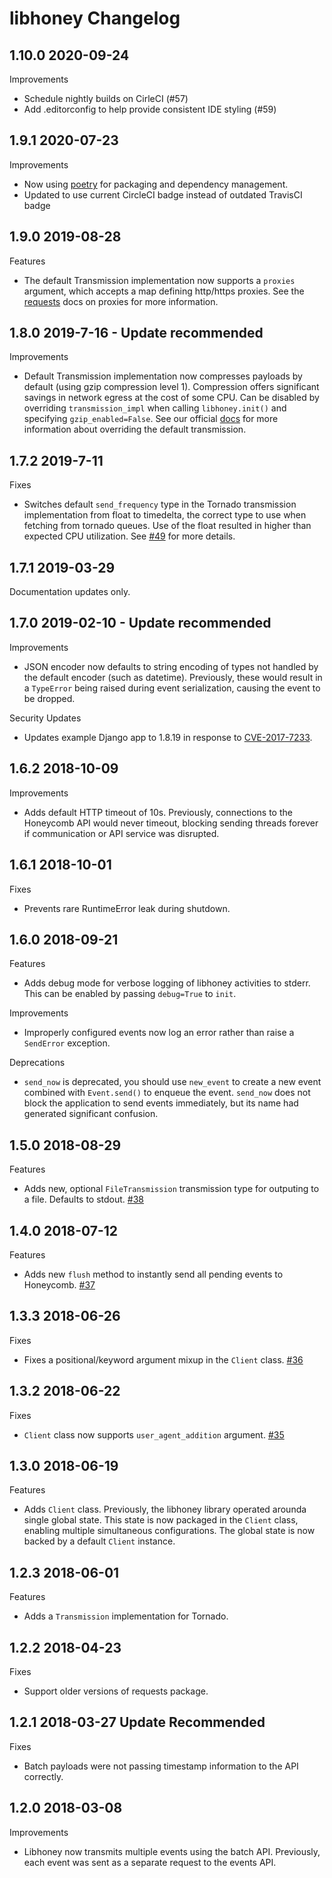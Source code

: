 # libhoney Changelog

## 1.10.0 2020-09-24

Improvements

- Schedule nightly builds on CirleCI (#57)
- Add .editorconfig to help provide consistent IDE styling (#59)

## 1.9.1 2020-07-23

Improvements

- Now using [poetry](https://python-poetry.org/) for packaging and dependency management.
- Updated to use current CircleCI badge instead of outdated TravisCI badge

## 1.9.0 2019-08-28

Features

- The default Transmission implementation now supports a `proxies` argument, which accepts a map defining http/https proxies. See the [requests](https://2.python-requests.org/en/master/user/advanced/#proxies) docs on proxies for more information.

## 1.8.0 2019-7-16 - Update recommended

Improvements

- Default Transmission implementation now compresses payloads by default (using gzip compression level 1). Compression offers significant savings in network egress at the cost of some CPU. Can be disabled by overriding `transmission_impl` when calling `libhoney.init()` and specifying `gzip_enabled=False`. See our official [docs](https://docs.honeycomb.io/getting-data-in/python/sdk/#customizing-event-transmission) for more information about overriding the default transmission.

## 1.7.2 2019-7-11

Fixes

- Switches default `send_frequency` type in the Tornado transmission implementation from float to timedelta, the correct type to use when fetching from tornado queues. Use of the float resulted in higher than expected CPU utilization. See [#49](https://github.com/honeycombio/libhoney-py/pull/49) for more details.

## 1.7.1 2019-03-29

Documentation updates only.

## 1.7.0 2019-02-10 - Update recommended

Improvements

- JSON encoder now defaults to string encoding of types not handled by the default encoder (such as datetime). Previously, these would result in a `TypeError` being raised during event serialization, causing the event to be dropped.

Security Updates

- Updates example Django app to 1.8.19 in response to [CVE-2017-7233](https://nvd.nist.gov/vuln/detail/CVE-2017-7233).

## 1.6.2 2018-10-09

Improvements

- Adds default HTTP timeout of 10s. Previously, connections to the Honeycomb API would never timeout, blocking sending threads forever if communication or API service was disrupted.

## 1.6.1 2018-10-01

Fixes

- Prevents rare RuntimeError leak during shutdown.

## 1.6.0 2018-09-21

Features

- Adds debug mode for verbose logging of libhoney activities to stderr. This can be enabled by passing `debug=True` to `init`.

Improvements

- Improperly configured events now log an error rather than raise a `SendError` exception.

Deprecations

- `send_now` is deprecated, you should use `new_event` to create a new event combined with `Event.send()` to enqueue the event. `send_now` does not block the application to send events immediately, but its name had generated significant confusion.

## 1.5.0 2018-08-29

Features

- Adds new, optional `FileTransmission` transmission type for outputing to a file. Defaults to stdout. [#38](https://github.com/honeycombio/libhoney-py/pull/38)

## 1.4.0 2018-07-12

Features

- Adds new `flush` method to instantly send all pending events to Honeycomb. [#37](https://github.com/honeycombio/libhoney-py/pull/37)

## 1.3.3 2018-06-26

Fixes

- Fixes a positional/keyword argument mixup in the `Client` class. [#36](https://github.com/honeycombio/libhoney-py/pull/37)

## 1.3.2 2018-06-22

Fixes

- `Client` class now supports `user_agent_addition` argument. [#35](https://github.com/honeycombio/libhoney-py/pull/35)

## 1.3.0 2018-06-19

Features

- Adds `Client` class. Previously, the libhoney library operated arounda single global state. This state is now packaged in the `Client` class, enabling multiple simultaneous configurations. The global state is now backed by a default `Client` instance.

## 1.2.3 2018-06-01

Features

- Adds a `Transmission` implementation for Tornado.

## 1.2.2 2018-04-23

Fixes

- Support older versions of requests package.

## 1.2.1 2018-03-27 Update Recommended

Fixes

- Batch payloads were not passing timestamp information to the API correctly.

## 1.2.0 2018-03-08

Improvements

- Libhoney now transmits multiple events using the batch API. Previously, each event was sent as a separate request to the events API.

